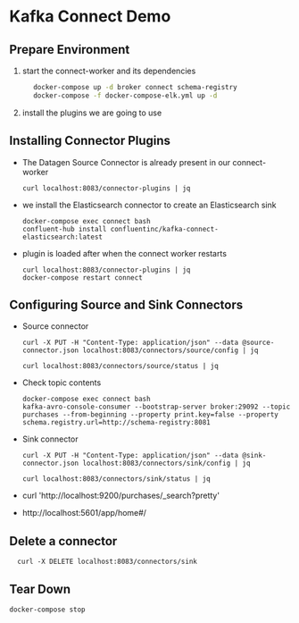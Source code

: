 # Kafka Connect Demo

## Prepare Environment

1. start the connect-worker and its dependencies

```bash
      docker-compose up -d broker connect schema-registry
      docker-compose -f docker-compose-elk.yml up -d
```

2. install the plugins we are going to use

## Installing Connector Plugins

* The Datagen Source Connector is already present in our connect-worker

      curl localhost:8083/connector-plugins | jq

* we install the Elasticsearch connector to create an Elasticsearch sink

      docker-compose exec connect bash
      confluent-hub install confluentinc/kafka-connect-elasticsearch:latest

* plugin is loaded after when the connect worker restarts

      curl localhost:8083/connector-plugins | jq
      docker-compose restart connect

## Configuring Source and Sink Connectors


* Source connector

      curl -X PUT -H "Content-Type: application/json" --data @source-connector.json localhost:8083/connectors/source/config | jq

      curl localhost:8083/connectors/source/status | jq

* Check topic contents

      docker-compose exec connect bash
      kafka-avro-console-consumer --bootstrap-server broker:29092 --topic purchases --from-beginning --property print.key=false --property schema.registry.url=http://schema-registry:8081

* Sink connector

      curl -X PUT -H "Content-Type: application/json" --data @sink-connector.json localhost:8083/connectors/sink/config | jq

      curl localhost:8083/connectors/sink/status | jq

* curl 'http://localhost:9200/purchases/_search?pretty'
* http://localhost:5601/app/home#/


## Delete a connector

      curl -X DELETE localhost:8083/connectors/sink

## Tear Down

`docker-compose stop`


